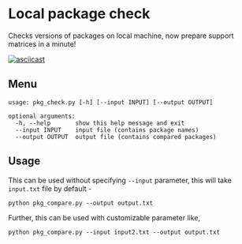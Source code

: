 Local package check
=======================
Checks versions of packages on local machine, now prepare support matrices in a minute!

[![asciicast](https://asciinema.org/a/wNBnXQNNAq8hcS0fRFQyOVHL2.svg)](https://asciinema.org/a/wNBnXQNNAq8hcS0fRFQyOVHL2)

Menu
-----
```
usage: pkg_check.py [-h] [--input INPUT] [--output OUTPUT]

optional arguments:
  -h, --help       show this help message and exit
  --input INPUT    input file (contains package names)
  --output OUTPUT  output file (contains compared packages)
```

Usage
-------

This can be used without specifying `--input` parameter, this will take `input.txt` file by default -  
```
python pkg_compare.py --output output.txt
```

Further, this can be used with customizable parameter like,
```
python pkg_compare.py --input input2.txt --output output.txt
```

